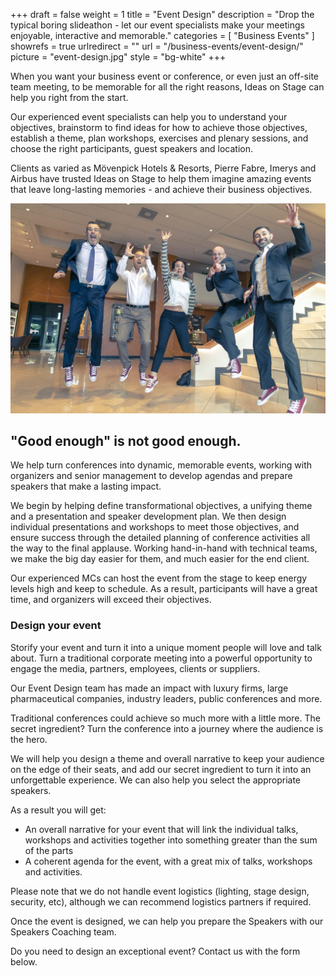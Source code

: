 +++
draft 		= false
weight		= 1
title 		= "Event Design"
description	= "Drop the typical boring slideathon - let our event specialists make your meetings enjoyable, interactive and memorable."
categories	= [ "Business Events" ]
showrefs	= true
urlredirect	= ""
url 			= "/business-events/event-design/"
picture		= "event-design.jpg"
style		= "bg-white"
+++

When you want your business event or conference, or even just an off-site team meeting, to be memorable for all the right reasons, Ideas on Stage can help you right from the start.

Our experienced event specialists can help you to understand your objectives, brainstorm to find ideas for how to achieve those objectives, establish a theme, plan workshops, exercises and plenary sessions, and choose the right participants, guest speakers and location.

Clients as varied as Mövenpick Hotels & Resorts, Pierre Fabre, Imerys and Airbus have trusted Ideas on Stage to help them imagine amazing events that leave long-lasting memories - and achieve their business objectives.

![event-design][pic1]

## "Good enough" is not good enough.

We help turn conferences into dynamic, memorable events, working with organizers and senior management to develop agendas and prepare speakers that make a lasting impact.

We begin by helping define transformational objectives, a unifying theme and a presentation and speaker development plan. We then design individual presentations and workshops to meet those objectives, and ensure success through the detailed planning of conference activities all the way to the final applause. Working hand-in-hand with technical teams, we make the big day easier for them, and much easier for the end client.

Our experienced MCs can host the event from the stage to keep energy levels high and keep to schedule. As a result, participants will have a great time, and organizers will exceed their objectives. 


### Design your event

Storify your event and turn it into a unique moment people will love and talk about. Turn a traditional corporate meeting into a powerful opportunity to engage the media, partners, employees, clients or suppliers.

Our Event Design team has made an impact with luxury firms, large pharmaceutical companies, industry leaders, public conferences and more. 

Traditional conferences could achieve so much more with a little more. The secret ingredient? Turn the conference into a journey where the audience is the hero. 

We will help you design a theme and overall narrative to keep your audience on the edge of their seats, and add our secret ingredient to turn it into an unforgettable experience. We can also help you select the appropriate speakers.

As a result you will get:

* An overall narrative for your event that will link the individual talks, workshops and activities together into something greater than the sum of the parts
* A coherent agenda for the event, with a great mix of talks, workshops and activities.

Please note that we do not handle event logistics (lighting, stage design, security, etc), although we can recommend logistics partners if required.

Once the event is designed, we can help you prepare the Speakers with our Speakers Coaching team. 

Do you need to design an exceptional event? Contact us with the form below.

[pic1]: event-design-02.jpg